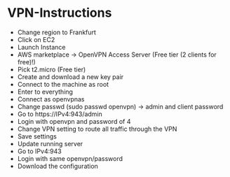 # VPN-Instructions

* Change region to Frankfurt
* Click on EC2
* Launch Instance
* AWS marketplace  -> OpenVPN Access Server (Free tier (2 clients for free)!)
* Pick t2.micro (Free tier)
* Create and download a new key pair
* Connect to the machine as root
* Enter to everything
* Connect as openvpnas
* Change passwd (sudo passwd openvpn) → admin and client password
* Go to https://IPv4:943/admin
* Login with openvpn and password of 4
* Change VPN setting to route all traffic through the VPN 
* Save settings
* Update running server
* Go to IPv4:943
* Login with same openvpn/password
* Download the configuration
